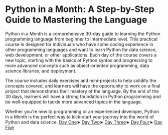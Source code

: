 # Python in a Month: A Step-by-Step Guide to Mastering the Language
Python in a Month is a comprehensive 30-day guide to learning the Python programming language from beginner to intermediate level. This practical course is designed for individuals who have some coding experience in other programming languages and want to learn Python for data science, web development, or other applications. Each day of the course covers a new topic, starting with the basics of Python syntax and progressing to more advanced concepts such as object-oriented programming, data science libraries, and deployment.

The course includes daily exercises and mini-projects to help solidify the concepts covered, and learners will have the opportunity to work on a final project that demonstrates their mastery of the language. By the end of the 30 days, learners will have a strong foundation in Python programming and be well-equipped to tackle more advanced topics in the language.

Whether you're new to programming or an experienced developer, Python in a Month is the perfect way to kick-start your journey into the world of Python and data science.
[Day One](https://github.com/ermiaswalelgne/Python-in-a-Month-A-Step-by-Step-Guide-to-Mastering-the-Language/blob/main/Day%20one%20-%20Getting%20started%20with%20Python.md)➤
[Day Two](https://github.com/ermiaswalelgne/Python-in-a-Month-A-Step-by-Step-Guide-to-Mastering-the-Language/blob/main/Day%20Two:%20Variables%20and%20Operators.md)➤
[Day Three](https://github.com/ermiaswalelgne/Python-in-a-Month-A-Step-by-Step-Guide-to-Mastering-the-Language/blob/main/Day%20Three:%20Conditional%20Statements.md)➤
[Day Four](https://github.com/ermiaswalelgne/Python-in-a-Month-A-Step-by-Step-Guide-to-Mastering-the-Language/blob/main/Day%20Four:%20Loop.md)➤
[Day Five](https://github.com/ermiaswalelgne/Python-in-a-Month-A-Step-by-Step-Guide-to-Mastering-the-Language/blob/main/Day%20Five:%20Lists.md)

